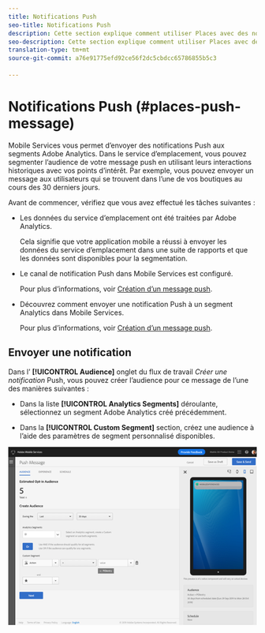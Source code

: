 ```yaml
---
title: Notifications Push
seo-title: Notifications Push
description: Cette section explique comment utiliser Places avec des notifications Push.
seo-description: Cette section explique comment utiliser Places avec des notifications Push.
translation-type: tm+mt
source-git-commit: a76e91775efd92ce56f2dc5cbdcc65786855b5c3

---
```



# Notifications Push (#places-push-message)

Mobile Services vous permet d’envoyer des notifications Push aux segments Adobe Analytics. Dans le service d’emplacement, vous pouvez segmenter l’audience de votre message push en utilisant leurs interactions historiques avec vos points d’intérêt. Par exemple, vous pouvez envoyer un message aux utilisateurs qui se trouvent dans l’une de vos boutiques au cours des 30 derniers jours.

Avant de commencer, vérifiez que vous avez effectué les tâches suivantes :

* Les données du service d’emplacement ont été traitées par Adobe Analytics.

   Cela signifie que votre application mobile a réussi à envoyer les données du service d’emplacement dans une suite de rapports et que les données sont disponibles pour la segmentation.

* Le canal de notification Push dans Mobile Services est configuré.

   Pour plus d’informations, voir [Création d’un message push](https://docs.adobe.com/content/help/en/mobile-services/using/manage-app-settings-ug/configuring-app/prerequisites-push-messaging.html).

* Découvrez comment envoyer une notification Push à un segment Analytics dans Mobile Services.

   Pour plus d’informations, voir [Création d’un message push](https://docs.adobe.com/content/help/en/mobile-services/using/messaging-ug/push-messages/t-create-push-message.html).

## Envoyer une notification

Dans l’ **[!UICONTROL Audience]** onglet du flux de travail *Créer une notification* Push, vous pouvez créer l’audience pour ce message de l’une des manières suivantes :

* Dans la liste **[!UICONTROL Analytics Segments]** déroulante, sélectionnez un segment Adobe Analytics créé précédemment.

* Dans la **[!UICONTROL Custom Segment]** section, créez une audience à l’aide des paramètres de segment personnalisé disponibles.

![configuration d’un message push](/help/assets/push-set-up.png)